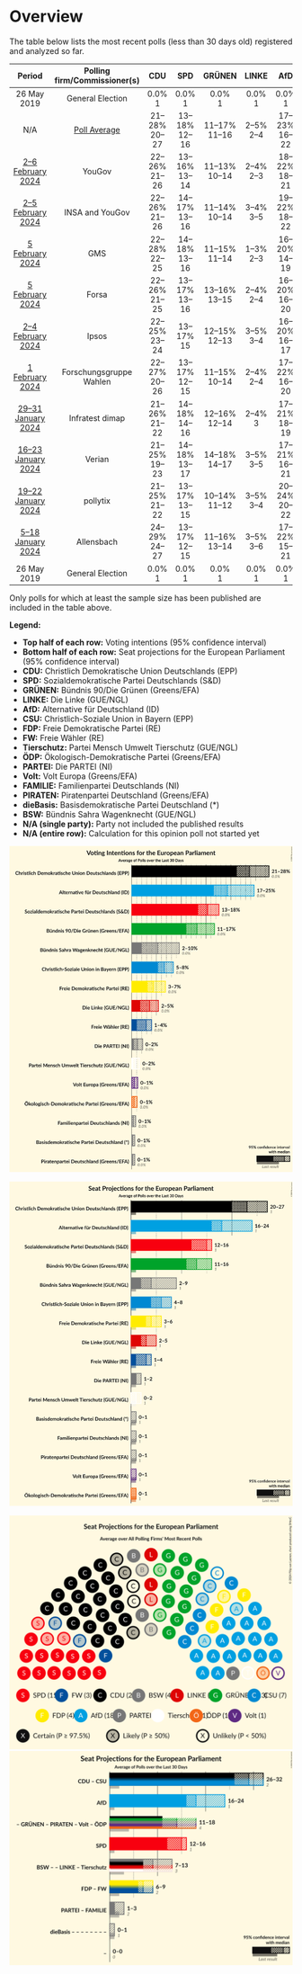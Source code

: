 # Overview

The table below lists the most recent polls (less than 30 days old) registered and analyzed so far.

| Period     | Polling firm/Commissioner(s) | CDU | SPD | GRÜNEN | LINKE | AfD | CSU | FDP | FW | Tierschutz | ÖDP | PARTEI | Volt | FAMILIE | PIRATEN | dieBasis | BSW |
|:----------:|:----------------------------:|:--:|:--:|:--:|:--:|:--:|:--:|:--:|:--:|:--:|:--:|:--:|:--:|:--:|:--:|:--:|:--:|
| 26 May 2019 | General Election | 0.0% <br> 1 | 0.0% <br> 1 | 0.0% <br> 1 | 0.0% <br> 1 | 0.0% <br> 1 | 0.0% <br> 1 | 0.0% <br> 1 | 0.0% <br> 1 | 0.0% <br> 1 | 0.0% <br> 1 | 0.0% <br> 1 | 0.0% <br> 1 | 0.0% <br> 1 | 0.0% <br> 1 | 0.0% <br> 1 | 0.0% <br> 1 |
| N/A | [Poll Average](average.html) | 21–28% <br> 20–27 | 13–18% <br> 12–16 | 11–17% <br> 11–16 | 2–5% <br> 2–4 | 17–23% <br> 16–22 | 5–8% <br> 4–8 | 3–7% <br> 3–5 | 1–4% <br> 1–4 | 0–2% <br> 0–2 | 0–1% <br> 0–1 | 0–2% <br> 1–2 | 0–1% <br> 0–1 | 0–1% <br> 0–1 | 0–1% <br> 0–1 | 0–1% <br> 0–1 | 2–10% <br> 2–9 |
| [2–6 February 2024](2024-02-06-YouGov.html) | YouGov | 22–26% <br> 21–26 | 13–16% <br> 13–14 | 11–13% <br> 10–14 | 2–4% <br> 2–3 | 18–22% <br> 18–21 | 6–8% <br> 6–8 | 3–5% <br> 3–5 | 1–2% <br> 1 | 1–2% <br> 1–2 | 0–1% <br> 0–1 | 1–3% <br> 1–2 | 0–1% <br> 0–1 | 0–1% <br> 0–1 | 0–1% <br> 0–1 | 0–1% <br> 0–1 | 6–8% <br> 6–8 |
| [2–5 February 2024](2024-02-05-INSAandYouGov.html) | INSA and YouGov | 22–26% <br> 21–26 | 14–17% <br> 13–16 | 11–14% <br> 10–14 | 3–4% <br> 3–5 | 19–22% <br> 18–22 | 5–7% <br> 4–8 | 4–6% <br> 4–6 | 2–4% <br> 2–4 | 0–1% <br> 0–1 | 0–1% <br> 0–1 | 1% <br> 1 | 0–1% <br> 0–1 | 0–1% <br> 0–1 | 0% <br> 0–1 | 0% <br> 0–1 | 6–8% <br> 5–8 |
| [5 February 2024](2024-02-05-GMS.html) | GMS | 22–28% <br> 22–25 | 14–18% <br> 13–16 | 11–15% <br> 11–14 | 1–3% <br> 2–3 | 16–20% <br> 14–19 | 6–9% <br> 6–8 | 3–5% <br> 3–5 | 2–4% <br> 2–3 | 1–2% <br> 1–2 | 0–1% <br> 0–1 | 1–3% <br> 1–2 | 0–1% <br> 1 | 0–1% <br> 0–1 | 0–1% <br> 0–1 | 0–1% <br> 0–1 | 4–7% <br> 4–5 |
| [5 February 2024](2024-02-05-Forsa.html) | Forsa | 22–26% <br> 21–25 | 13–17% <br> 13–16 | 13–16% <br> 13–15 | 2–4% <br> 2–4 | 16–20% <br> 16–20 | 6–8% <br> 6–7 | 3–5% <br> 3–4 | 2–4% <br> 2–4 | 1–2% <br> 1–2 | 0–1% <br> 0–1 | 1–2% <br> 1–2 | 0–1% <br> 0–1 | 0–1% <br> 0–1 | 0–1% <br> 0 | 0–1% <br> 0–1 | 4–6% <br> 4–6 |
| [2–4 February 2024](2024-02-04-Ipsos.html) | Ipsos | 22–25% <br> 23–24 | 13–17% <br> 15 | 12–15% <br> 12–13 | 3–5% <br> 3–4 | 16–20% <br> 16–17 | 6–8% <br> 5–6 | 3–5% <br> 4–5 | 2–4% <br> 3 | 0–1% <br> 1 | 0–1% <br> 0 | 1–2% <br> 1 | 0–1% <br> 0–1 | 0–1% <br> 0 | 0–1% <br> 0 | 0–1% <br> 0 | 7–9% <br> 7–8 |
| [1 February 2024](2024-02-01-ForschungsgruppeWahlen.html) | Forschungsgruppe Wahlen | 22–27% <br> 20–26 | 13–17% <br> 12–15 | 11–15% <br> 10–14 | 2–4% <br> 2–4 | 17–22% <br> 16–20 | 5–9% <br> 6–7 | 3–5% <br> 3–4 | 2–4% <br> 2–4 | 0–2% <br> 0–2 | 0–1% <br> 0–1 | 1–2% <br> 1–2 | 0–1% <br> 0–1 | 0–1% <br> 0–1 | 0–1% <br> 0–1 | 0–1% <br> 0–1 | 5–8% <br> 4–7 |
| [29–31 January 2024](2024-01-31-Infratestdimap.html) | Infratest dimap | 21–26% <br> 21–22 | 14–18% <br> 14–16 | 12–16% <br> 12–14 | 2–4% <br> 3 | 17–21% <br> 18–19 | 5–8% <br> 6–8 | 3–5% <br> 4 | 2–4% <br> 3 | 1–2% <br> 1 | 0–1% <br> 1 | 1–2% <br> 1 | 0–1% <br> 0–1 | 0–1% <br> 0 | 0–1% <br> 0 | 0–1% <br> 0 | 4–6% <br> 4–5 |
| [16–23 January 2024](2024-01-23-Verian.html) | Verian | 21–25% <br> 19–23 | 14–18% <br> 13–17 | 14–18% <br> 14–17 | 3–5% <br> 3–5 | 17–21% <br> 16–21 | 5–8% <br> 4–8 | 3–5% <br> 3–5 | 2–4% <br> 2–4 | 1–2% <br> 1 | 0–1% <br> 0–1 | 1–2% <br> 1–2 | 0–1% <br> 0–1 | 0–1% <br> 0–1 | 0–1% <br> 0–1 | 0–1% <br> 0–1 | 2–4% <br> 2–4 |
| [19–22 January 2024](2024-01-22-pollytix.html) | pollytix | 21–25% <br> 21–22 | 13–17% <br> 13–15 | 10–14% <br> 11–12 | 3–5% <br> 3–4 | 20–24% <br> 20–22 | 5–8% <br> 6–7 | 4–6% <br> 4–5 | 1–2% <br> 1 | 0–1% <br> 0–1 | 0–1% <br> 0 | 0–1% <br> 0–1 | 0–1% <br> 0 | 0% <br> 0 | 0% <br> 0 | 0% <br> 0 | 8–11% <br> 8–10 |
| [5–18 January 2024](2024-01-18-Allensbach.html) | Allensbach | 24–29% <br> 24–27 | 13–17% <br> 12–15 | 11–16% <br> 13–14 | 3–5% <br> 3–6 | 17–22% <br> 15–21 | 6–9% <br> 5–8 | 5–8% <br> 5–7 | 2–4% <br> 3–4 | 0–1% <br> 0–1 | 0–1% <br> 0–1 | 0–1% <br> 0–1 | 0–1% <br> 0–1 | 0–1% <br> 0–1 | 0–1% <br> 0 | 0–1% <br> 0 | 2–3% <br> 2–3 |
| 26 May 2019 | General Election | 0.0% <br> 1 | 0.0% <br> 1 | 0.0% <br> 1 | 0.0% <br> 1 | 0.0% <br> 1 | 0.0% <br> 1 | 0.0% <br> 1 | 0.0% <br> 1 | 0.0% <br> 1 | 0.0% <br> 1 | 0.0% <br> 1 | 0.0% <br> 1 | 0.0% <br> 1 | 0.0% <br> 1 | 0.0% <br> 1 | 0.0% <br> 1 |

Only polls for which at least the sample size has been published are included in the table above.

**Legend:**
+ **Top half of each row:** Voting intentions (95% confidence interval)
+ **Bottom half of each row:** Seat projections for the European Parliament (95% confidence interval)
+ **CDU:** Christlich Demokratische Union Deutschlands (EPP)
+ **SPD:** Sozialdemokratische Partei Deutschlands (S&D)
+ **GRÜNEN:** Bündnis 90/Die Grünen (Greens/EFA)
+ **LINKE:** Die Linke (GUE/NGL)
+ **AfD:** Alternative für Deutschland (ID)
+ **CSU:** Christlich-Soziale Union in Bayern (EPP)
+ **FDP:** Freie Demokratische Partei (RE)
+ **FW:** Freie Wähler (RE)
+ **Tierschutz:** Partei Mensch Umwelt Tierschutz (GUE/NGL)
+ **ÖDP:** Ökologisch-Demokratische Partei (Greens/EFA)
+ **PARTEI:** Die PARTEI (NI)
+ **Volt:** Volt Europa (Greens/EFA)
+ **FAMILIE:** Familienpartei Deutschlands (NI)
+ **PIRATEN:** Piratenpartei Deutschland (Greens/EFA)
+ **dieBasis:** Basisdemokratische Partei Deutschland (*)
+ **BSW:** Bündnis Sahra Wagenknecht (GUE/NGL)
+ **N/A (single party):** Party not included the published results
+ **N/A (entire row):** Calculation for this opinion poll not started yet


![Graph with voting intentions not yet produced](average.png "Voting Intentions")

![Graph with seats not yet produced](average-seats.png "Seats")

![Graph with seating plan not yet produced](average-seating-plan.png "Seating Plan")
![Graph with coalitions seats not yet produced](average-coalitions-seats.png "Coalitions Seats")
